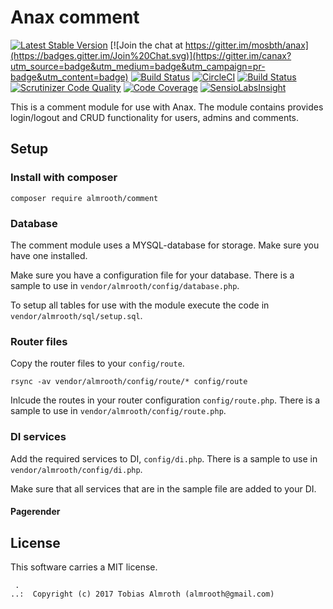 Anax comment
==================================

[![Latest Stable Version](https://poser.pugx.org/anax/comment/v/stable)](https://packagist.org/packages/anax/comment)
[![Join the chat at https://gitter.im/mosbth/anax](https://badges.gitter.im/Join%20Chat.svg)](https://gitter.im/canax?utm_source=badge&utm_medium=badge&utm_campaign=pr-badge&utm_content=badge)
[![Build Status](https://travis-ci.org/canax/comment.svg?branch=master)](https://travis-ci.org/canax/comment)
[![CircleCI](https://circleci.com/gh/canax/comment.svg?style=svg)](https://circleci.com/gh/canax/comment)
[![Build Status](https://scrutinizer-ci.com/g/canax/comment/badges/build.png?b=master)](https://scrutinizer-ci.com/g/canax/comment/build-status/master)
[![Scrutinizer Code Quality](https://scrutinizer-ci.com/g/canax/comment/badges/quality-score.png?b=master)](https://scrutinizer-ci.com/g/canax/comment/?branch=master)
[![Code Coverage](https://scrutinizer-ci.com/g/canax/comment/badges/coverage.png?b=master)](https://scrutinizer-ci.com/g/canax/comment/?branch=master)
[![SensioLabsInsight](https://insight.sensiolabs.com/projects/d831fd4c-b7c6-4ff0-9a83-102440af8929/mini.png)](https://insight.sensiolabs.com/projects/d831fd4c-b7c6-4ff0-9a83-102440af8929)

This is a comment module for use with Anax. The module contains provides login/logout and CRUD functionality for users, admins and comments.

## Setup

### Install with composer
```
composer require almrooth/comment
```

### Database
The comment module uses a MYSQL-database for storage. Make sure you have one installed.

Make sure you have a configuration file for your database. There is a sample to use in `vendor/almrooth/config/database.php`.

To setup all tables for use with the module execute the code in `vendor/almrooth/sql/setup.sql`.

### Router files
Copy the router files to your `config/route`.
```
rsync -av vendor/almrooth/config/route/* config/route
```
Inlcude the routes in your router configuration `config/route.php`. There is a sample to use in `vendor/almrooth/config/route.php`.

### DI services
Add the required services to DI, `config/di.php`. There is a sample to use in `vendor/almrooth/config/di.php`.

Make sure that all services that are in the sample file are added to your DI.

#### Pagerender 


License
------------------

This software carries a MIT license.


```
 .  
..:  Copyright (c) 2017 Tobias Almroth (almrooth@gmail.com)
```
